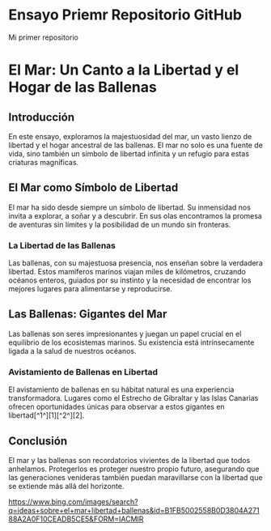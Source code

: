 # Ensayo Priemr Repositorio GitHub
Mi primer repositorio

# El Mar: Un Canto a la Libertad y el Hogar de las Ballenas

## Introducción
En este ensayo, exploramos la majestuosidad del mar, un vasto lienzo de libertad y el hogar ancestral de las ballenas. El mar no solo es una fuente de vida, sino también un símbolo de libertad infinita y un refugio para estas criaturas magníficas.

## El Mar como Símbolo de Libertad
El mar ha sido desde siempre un símbolo de libertad. Su inmensidad nos invita a explorar, a soñar y a descubrir. En sus olas encontramos la promesa de aventuras sin límites y la posibilidad de un mundo sin fronteras.

### La Libertad de las Ballenas
Las ballenas, con su majestuosa presencia, nos enseñan sobre la verdadera libertad. Estos mamíferos marinos viajan miles de kilómetros, cruzando océanos enteros, guiados por su instinto y la necesidad de encontrar los mejores lugares para alimentarse y reproducirse.

## Las Ballenas: Gigantes del Mar
Las ballenas son seres impresionantes y juegan un papel crucial en el equilibrio de los ecosistemas marinos. Su existencia está intrínsecamente ligada a la salud de nuestros océanos.

### Avistamiento de Ballenas en Libertad
El avistamiento de ballenas en su hábitat natural es una experiencia transformadora. Lugares como el Estrecho de Gibraltar y las Islas Canarias ofrecen oportunidades únicas para observar a estos gigantes en libertad[^1^][1][^2^][2].

## Conclusión
El mar y las ballenas son recordatorios vivientes de la libertad que todos anhelamos. Protegerlos es proteger nuestro propio futuro, asegurando que las generaciones venideras también puedan maravillarse con la libertad que se extiende más allá del horizonte.

https://www.bing.com/images/search?q=ideas+sobre+el+mar+libertad+ballenas&id=B1FB5002558B0D3804A27188A2A0F10CEADB5CE5&FORM=IACMIR
